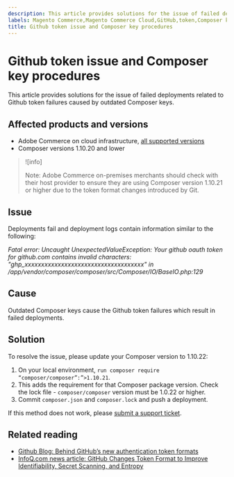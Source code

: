 ```yaml
---
description: This article provides solutions for the issue of failed deployments related to Github token failures caused by outdated Composer keys.
labels: Magento Commerce,Magento Commerce Cloud,GitHub,token,Composer key,troubleshooting,failed deployment,fail,Git,Adobe Commerce,cloud infrastructure,on-premises
title: Github token issue and Composer key procedures
---
```


# Github token issue and Composer key procedures

This article provides solutions for the issue of failed deployments related to Github token failures caused by outdated Composer keys.

## Affected products and versions

* Adobe Commerce on cloud infrastructure, [all supported versions](https://magento.com/sites/default/files/magento-software-lifecycle-policy.pdf)
* Composer versions 1.10.20 and lower

>![info]
>
>Note: Adobe Commerce on-premises merchants should check with their host provider to ensure they are using Composer version 1.10.21 or higher due to the token format changes introduced by Git.

## Issue

Deployments fail and deployment logs contain information similar to the following:

*Fatal error: Uncaught UnexpectedValueException: Your github oauth token for github.com contains invalid characters: "ghp_xxxxxxxxxxxxxxxxxxxxxxxxxxxxxxxxxxxx" in /app/vendor/composer/composer/src/Composer/IO/BaseIO.php:129*

## Cause

Outdated Composer keys cause the Github token failures which result in failed deployments.

## Solution

To resolve the issue, please update your Composer version to 1.10.22:

1. On your local environment, `run composer require “composer/composer”:”>1.10.21`.
1. This adds the requirement for that Composer package version. Check the lock file - `composer/composer` version must be 1.0.22 or higher.
1. Commit `composer.json` and `composer.lock` and push a deployment.

If this method does not work, please [submit a support ticket](https://support.magento.com/hc/en-us/articles/360000913794#submit-ticket).

## Related reading

* [Github Blog: Behind GitHub’s new authentication token formats](https://github.blog/2021-04-05-behind-githubs-new-authentication-token-formats/)
* [InfoQ.com news article: GitHub Changes Token Format to Improve Identifiability, Secret Scanning, and Entropy](https://www.infoq.com/news/2021/04/github-new-token-format/)